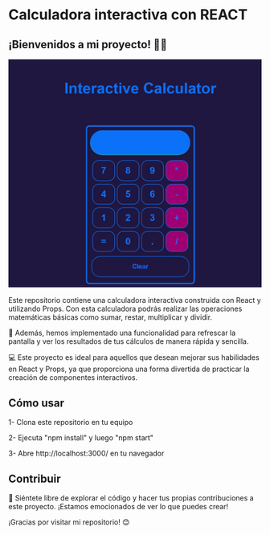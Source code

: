 # Calculadora interactiva con REACT

## ¡Bienvenidos a mi proyecto! 👨‍💻

![](https://github.com/fernandoDelPo/interactive-calculator/blob/main/src/assets/images/calculator%201.jpg?raw=true)

Este repositorio contiene una calculadora interactiva construida con React y utilizando Props. Con esta calculadora podrás realizar las operaciones matemáticas básicas como sumar, restar, multiplicar y dividir.

🧮 Además, hemos implementado una funcionalidad para refrescar la pantalla y ver los resultados de tus cálculos de manera rápida y sencilla.

💻 Este proyecto es ideal para aquellos que desean mejorar sus habilidades en React y Props, ya que proporciona una forma divertida de practicar la creación de componentes interactivos.

## Cómo usar
1- Clona este repositorio en tu equipo

2- Ejecuta "npm install" y luego "npm start"

3- Abre http://localhost:3000/ en tu navegador

## Contribuir
👀 Siéntete libre de explorar el código y hacer tus propias contribuciones a este proyecto. ¡Estamos emocionados de ver lo que puedes crear!

¡Gracias por visitar mi repositorio! 😊

